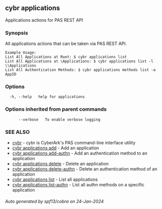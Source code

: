 ## cybr applications

Applications actions for PAS REST API

### Synopsis

All applications actions that can be taken via PAS REST API.
	
	Example Usage:
	List All Applications at Root: $ cybr applications list
	List All Applications at \Applications: $ cybr applications list -l \\Applications
	List All Authentication Methods: $ cybr applications methods list -a AppID

### Options

```
  -h, --help   help for applications
```

### Options inherited from parent commands

```
      --verbose   To enable verbose logging
```

### SEE ALSO

* [cybr](cybr.md)	 - cybr is CyberArk's PAS command-line interface utility
* [cybr applications add](cybr_applications_add.md)	 - Add an application
* [cybr applications add-authn](cybr_applications_add-authn.md)	 - Add an authentication method to an application
* [cybr applications delete](cybr_applications_delete.md)	 - Delete an application
* [cybr applications delete-authn](cybr_applications_delete-authn.md)	 - Delete an authentication method of an application
* [cybr applications list](cybr_applications_list.md)	 - List all applications
* [cybr applications list-authn](cybr_applications_list-authn.md)	 - List all authn methods on a specific application

###### Auto generated by spf13/cobra on 24-Jan-2024
